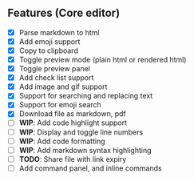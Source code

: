 ## Features (Core editor)

- [x] Parse markdown to html
- [x] Add emoji support
- [x] Copy to clipboard
- [x] Toggle preview mode (plain html or rendered html)
- [x] Toggle preview panel
- [x] Add check list support
- [x] Add image and gif support
- [x] Support for searching and replacing text
- [x] Support for emoji search
- [x] Download file as markdown, pdf
- [ ] **WIP**: Add code highlight support
- [ ] **WIP**: Display and toggle line numbers
- [ ] **WIP**: Add code formatting
- [ ] **WIP**: Add markdown syntax highlighting
- [ ] **TODO**: Share file with link expiry
- [ ] Add command panel, and inline commands

